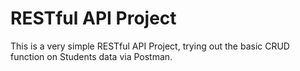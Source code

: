 # RESTful API Project
This is a very simple RESTful API Project, trying out the basic CRUD function on Students data via Postman.
